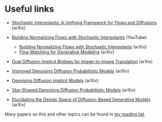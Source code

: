 # Useful links

- [Stochastic Interpolants: A Unifying Framework for Flows and Diffusions](https://arxiv.org/abs/2303.08797) (arXiv)
- [Building Normalizing Flows with Stochastic Interpolants](https://www.youtube.com/watch?v=cejbXob8rvE) (YouTube)
  - [Building Normalizing Flows with Stochastic Interpolants](https://arxiv.org/abs/2209.15571) (arXiv)
  - [Flow Matching for Generative Modeling](https://arxiv.org/abs/2210.02747) (arXiv)

- [Dual Diffusion Implicit Bridges for Image-to-Image Translation](https://arxiv.org/abs/2203.08382) (arXiv)
- [Improved Denoising Diffusion Probabilistic Models](https://arxiv.org/abs/2102.09672) (arXiv)
- [Denoising Diffusion Implicit Models](https://arxiv.org/abs/2010.02502c) (arXiv)
- [Star-Shaped Denoising Diffusion Probabilistic Models](https://arxiv.org/abs/2302.05259) (arXiv)
- [Elucidating the Design Space of Diffusion-Based Generative Models](https://arxiv.org/abs/2206.00364) (arXiv)

Many papers on this and other topics can be found in [my reading list](https://green-wizard.vercel.app/notes/ml-reading-list).